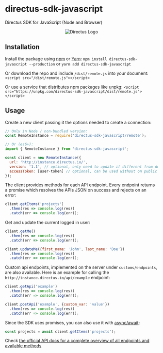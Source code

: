 # directus-sdk-javascript

Directus SDK for JavaScript (Node and Browser)

<p align="center">
<img src="https://s3.amazonaws.com/f.cl.ly/items/3Q2830043H1Y1c1F1K2D/directus-logo-stacked.png" alt="Directus Logo"/>
</p>

## Installation

Install the package using [npm](https://www.npmjs.com) or [Yarn](https://yarnpkg.com/):
`npm install directus-sdk-javascript --production` or `yarn add directus-sdk-javascript`

Or download the repo and include `/dist/remote.js` into your document:
`<script src="/dist/remote.js"></script>`

Or use a service that distributes npm packages like [unpkg](https://unpkg.org):
`<script src="https://unpkg.com/directus-sdk-javascript/dist/remote.js"></script>`


## Usage

Create a new client passing it the options needed to create a connection:

```javascript
// Only in Node / non-bundled version:
const RemoteInstance = require('directus-sdk-javascript/remote');

// Or (es6+):
import { RemoteInstance } from 'directus-sdk-javascript';

const client = new RemoteInstance({
  url: 'http://instance.directus.io/',
  version: '1.1', // optional, only need to update if different from default
  accessToken: [user-token] // optional, can be used without on public routes
});
```

The client provides methods for each API endpoint. Every endpoint returns a promise which resolves the APIs JSON on success and rejects on an error:

```javascript
client.getItems('projects')
  .then(res => console.log(res))
  .catch(err => console.log(err));
```


Get and update the current logged in user:

```javascript
client.getMe()
  .then(res => console.log(res))
  .catch(err => console.log(err));

client.updateMe({first_name: 'John', last_name: 'Doe'})
  .then(res => console.log(res))
  .catch(err => console.log(err));
```


Custom api endpoints, implemented on the server under `customs/endpoints`, are also available. Here is an example for calling the `http://instance.directus.io/api/example` endpoint:

```javascript
client.getApi('example')
  .then(res => console.log(res))
  .catch(err => console.log(err));

client.postApi('example', {custom_var: 'value'})
  .then(res => console.log(res))
  .catch(err => console.log(err));
```

Since the SDK uses promises, you can also use it with [async/await](https://www.youtube.com/watch?v=9YkUCxvaLEk):
```javascript
const projects = await client.getItems('projects');
```

Check [the official API docs for a complete overview of all endpoints and available methods](https://api.getdirectus.com/1.1/#Getting_Data)
